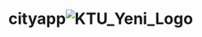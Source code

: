 # cityapp![KTU_Yeni_Logo](https://user-images.githubusercontent.com/93138685/199793285-22b9e2ef-83c4-4cc9-9653-1137d8186547.png)
